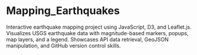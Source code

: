 # Mapping_Earthquakes
Interactive earthquake mapping project using JavaScript, D3, and Leaflet.js. Visualizes USGS earthquake data with magnitude-based markers, popups, map layers, and a legend. Showcases API data retrieval, GeoJSON manipulation, and GitHub version control skills.
